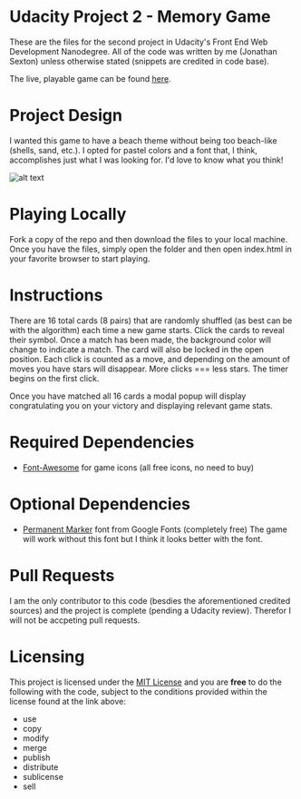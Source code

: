 # Udacity Project 2 - Memory Game

These are the files for the second project in Udacity's Front End Web Development Nanodegree. All of the code was written by me (Jonathan Sexton) unless otherwise stated (snippets are credited in code base).

The live, playable game can be found [here](https://codepen.io/JS-goose/full/xjoZBZ/).

# Project Design

I wanted this game to have a beach theme without being too beach-like (shells, sand, etc.). I opted for pastel colors and a font that, I think, accomplishes just what I was looking for. I'd love to know what you think!

![alt text](https://raw.githubusercontent.com/JS-goose/udacity-project-2/dev/img/board.png "Matching Game preview")

# Playing Locally

Fork a copy of the repo and then download the files to your local machine. Once you have the files, simply open the folder and then open index.html in your favorite browser to start playing.

# Instructions

There are 16 total cards (8 pairs) that are randomly shuffled (as best can be with the algorithm) each time a new game starts. Click the cards to reveal their symbol. Once a match has been made, the background color will change to indicate a match. The card will also be locked in the open position. Each click is counted as a move, and depending on the amount of moves you have stars will disappear. More clicks === less stars. The timer begins on the first click.

Once you have matched all 16 cards a modal popup will display congratulating you on your victory and displaying relevant game stats.

# Required Dependencies

- [Font-Awesome](https://fontawesome.com/) for game icons (all free icons, no need to buy)

# Optional Dependencies

- [Permanent Marker](https://fonts.google.com/specimen/Permanent+Marker) font from Google Fonts (completely free)
  The game will work without this font but I think it looks better with the font.

# Pull Requests

I am the only contributor to this code (besdies the aforementioned credited sources) and the project is complete (pending a Udacity review). Therefor I will not be accpeting pull requests.

# Licensing

This project is licensed under the [MIT License](https://github.com/JS-goose/udacity-project-2/blob/master/LICENSE) and you are **free** to do the following with the code, subject to the conditions provided within the license found at the link above:

- use
- copy
- modify
- merge
- publish
- distribute
- sublicense
- sell
